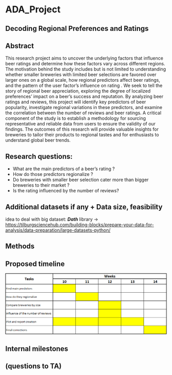 # ADA_Project

## Decoding Regional Preferences and Ratings 

## Abstract
This research project aims to uncover the underlying factors that influence beer ratings and determine how these factors vary across different regions. The motivation behind the study includes but is not limited to understanding whether smaller breweries with limited beer selections are favored over larger ones on a global scale, how regional predictors affect beer ratings, and the pattern of the user factor’s influence on rating . We seek to tell the story of regional beer appreciation, exploring the degree of localized preferences’  impact on a beer’s success and reputation. By analyzing beer ratings and reviews, this project will identify key predictors of beer popularity, investigate regional variations in these predictors, and examine the correlation between the number of reviews and beer ratings. A critical component of the study is to establish a methodology for sourcing representative and reliable data from users to ensure the validity of our findings. The outcomes of this research will provide valuable insights for breweries to tailor their products to regional tastes and for enthusiasts to understand global beer trends.

## Research questions:
- What are the main predictors of a beer’s rating ?
- How do those predictors regionalize ?
- Do breweries with smaller beer selection cater more than bigger breweries to their market ? 
- Is the rating influenced by the number of reviews?

## Additional datasets if any + Data size, feasibility
idea to deal with big dataset: **_Dath_** library -> https://tilburgsciencehub.com/building-blocks/prepare-your-data-for-analysis/data-preparation/large-datasets-python/

## Methods

## Proposed timeline
![image of planning](figures/planning.png)
## Internal milestones

## (questions to TA)
